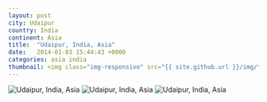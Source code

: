 ```yaml
---
layout: post
city: Udaipur
country: India
continent: Asia
title:  "Udaipur, India, Asia"
date:   2014-01-03 15:44:43 +0000
categories: asia india
thumbnail: <img class="img-responsive" src="{{ site.github.url }}/img/thumbnails/udaipur-2.jpg" alt="Udaipur India" />
---
```


<div class="img-container">
	<img class="img-responsive" src="{{ site.github.url }}/img/countries/india/udaipur-1.jpg" alt="Udaipur, India, Asia"/>
	<img class="img-responsive" src="{{ site.github.url }}/img/countries/india/udaipur-2.jpg" alt="Udaipur, India, Asia"/>
	<img class="img-responsive" src="{{ site.github.url }}/img/countries/india/udaipur-3.jpg" alt="Udaipur, India, Asia"/>
</div>
